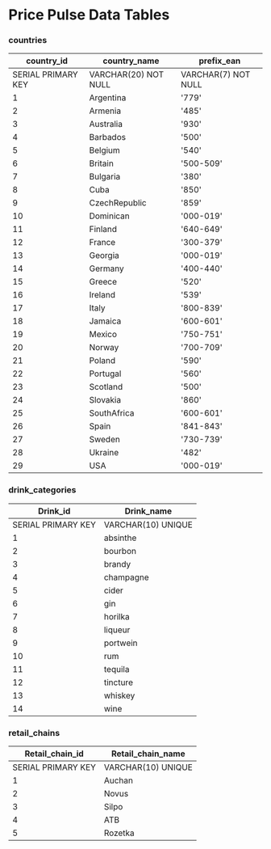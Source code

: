 # Price Pulse Data Tables

### countries

| country_id       | country_name       | prefix_ean        |
|------------------|--------------------|-------------------|
|SERIAL PRIMARY KEY|VARCHAR(20) NOT NULL|VARCHAR(7) NOT NULL|
| 1          |   Argentina  |    '779'   |
| 2          |   Armenia    |	'485'    |
| 3          | Australia    | '930'      |
| 4          | Barbados     | '500'      |
| 5          | Belgium      | '540'      |
| 6          | Britain      | '500-509'  |
| 7          | Bulgaria     | '380'      |
| 8          | Cuba         | '850'      |
| 9          | CzechRepublic| '859'      |
| 10         | Dominican    | '000-019'  |
| 11         | Finland      | '640-649'  |
| 12         | France       | '300-379'  |
| 13         | Georgia      | '000-019'  |
| 14         | Germany      | '400-440'  |
| 15         | Greece       | '520'      |
| 16         | Ireland      | '539'      |
| 17         | Italy        | '800-839'  |
| 18         | Jamaica      | '600-601'  |
| 19         | Mexico       | '750-751'  |
| 20         | Norway       | '700-709'  |
| 21         | Poland       | '590'      |
| 22         | Portugal     | '560'      |
| 23         | Scotland     | '500'      |
| 24         | Slovakia     | '860'      |
| 25         | SouthAfrica  | '600-601'  |
| 26         | Spain        | '841-843'  |
| 27         | Sweden       | '730-739'  |
| 28         | Ukraine      | '482'      |
| 29         | USA          | '000-019'  |

### drink_categories

| Drink_id         | Drink_name       |
|------------------|------------------|
|SERIAL PRIMARY KEY|VARCHAR(10) UNIQUE|
| 1        | absinthe   |
| 2        | bourbon    |
| 3        | brandy     |
| 4        | champagne  |
| 5        | cider      |
| 6        | gin        |
| 7        | horilka    |
| 8        | liqueur    |
| 9        | portwein   |
| 10       | rum        |
| 11       | tequila    |
| 12       | tincture   |
| 13       | whiskey    |
| 14       | wine       |

### retail_chains

| Retail_chain_id  | Retail_chain_name |
|------------------|-------------------|
|SERIAL PRIMARY KEY|VARCHAR(10) UNIQUE |
|        1         |      Auchan       |
|        2         |      Novus        |
|        3         |      Silpo        |
|        4         |      ATB          |
|        5         |     Rozetka       |










